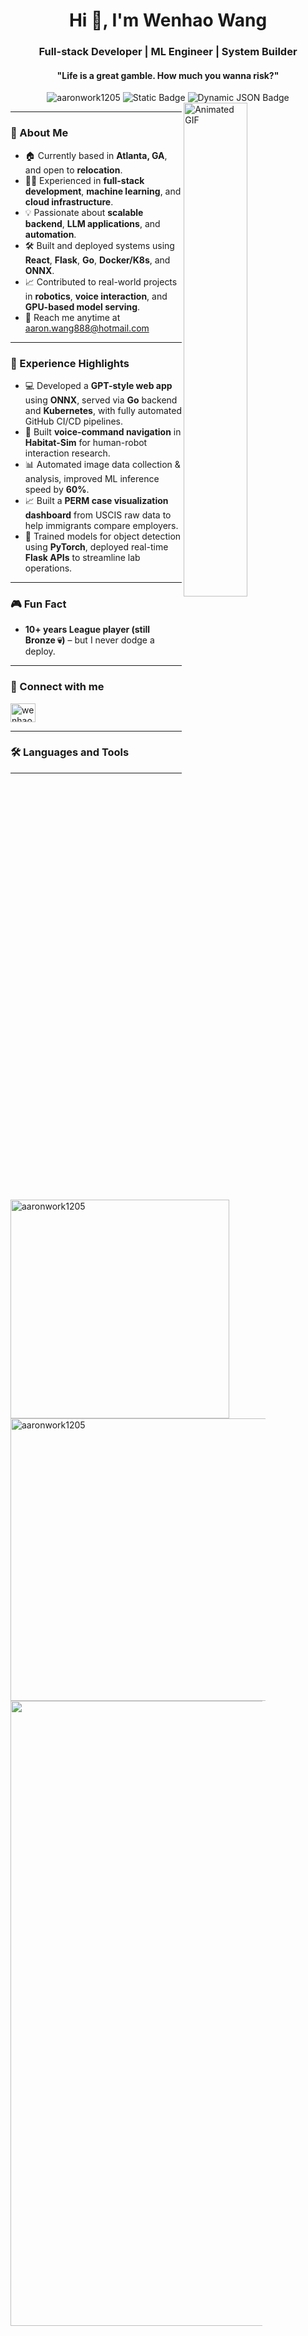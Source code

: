 <h1 align="center">Hi 👋, I'm Wenhao Wang</h1>
<h3 align="center">Full-stack Developer | ML Engineer | System Builder</h3>
<h4 align="center">"Life is a great gamble. How much you wanna risk?"</h4>

<p align="center">

<div align="center">
  <img src="https://komarev.com/ghpvc/?username=aaronwork1205&label=Profile%20views&color=0e75b6&style=flat" alt="aaronwork1205" />
  <img alt="Static Badge" src="https://img.shields.io/badge/Open to-Work-orange">
  <img alt="Dynamic JSON Badge" src="https://img.shields.io/badge/dynamic/json?url=https%3A%2F%2Fleetcode.com%2Fgraphql%3Fquery%3D%257B%2520matchedUser(username%253A%2520%2522aaron20001205%2522)%2520%257B%2520username%2520submitStats%253A%2520submitStatsGlobal%2520%257B%2520acSubmissionNum%2520%257B%2520difficulty%2520count%2520submissions%2520%257D%2520%257D%2520%257D%2520%257D&query=%24.data.matchedUser.submitStats.acSubmissionNum%5B0%5D.count&label=Leetcode%20Solved&color=7f32a8">
</div>

<img align="right" src="https://media3.giphy.com/media/WoWm8YzFQJg5i/giphy.gif?cid=ecf05e47cxrmjc3e1gcth4d5agwtkuasaf6rua1gvh5pgpr1&ep=v1_gifs_search&rid=giphy.gif&ct=g" alt="Animated GIF" width="45%" />

</p>

---

### 💼 About Me

- 🏠 Currently based in **Atlanta, GA**, and open to **relocation**.
- 👨‍💻 Experienced in **full-stack development**, **machine learning**, and **cloud infrastructure**.
- 💡 Passionate about **scalable backend**, **LLM applications**, and **automation**.
- 🛠 Built and deployed systems using **React**, **Flask**, **Go**, **Docker/K8s**, and **ONNX**.
- 📈 Contributed to real-world projects in **robotics**, **voice interaction**, and **GPU-based model serving**.
- 📮 Reach me anytime at [aaron.wang888@hotmail.com](mailto:wwang681@gatech.edu)

---

### 🧠 Experience Highlights

- 💻 Developed a **GPT-style web app** using **ONNX**, served via **Go** backend and **Kubernetes**, with fully automated GitHub CI/CD pipelines.
- 🤖 Built **voice-command navigation** in **Habitat-Sim** for human-robot interaction research.
- 📊 Automated image data collection & analysis, improved ML inference speed by **60%**.
- 📈 Built a **PERM case visualization dashboard** from USCIS raw data to help immigrants compare employers.
- 🧠 Trained models for object detection using **PyTorch**, deployed real-time **Flask APIs** to streamline lab operations.

---

### 🎮 Fun Fact

- **10+ years League player (still Bronze 💀)** – but I never dodge a deploy.

---

### 🤝 Connect with me

<p align="left">
<a href="https://www.linkedin.com/in/wenhao-wang-aaron/" target="blank"><img align="center" src="https://raw.githubusercontent.com/rahuldkjain/github-profile-readme-generator/master/src/images/icons/Social/linked-in-alt.svg" alt="wenhao wang" height="30" width="40" /></a>
</p>

---

### 🛠️ Languages and Tools



---

<div style="width: 80%;">
  <p><img align="left" src="https://github-readme-stats.vercel.app/api/top-langs?username=aaronwork1205&show_icons=true&locale=en&layout=compact" width="350" alt="aaronwork1205" /></p>
</div>

<div style="width: 81%;">
  <p>&nbsp;<img align="right" src="https://github-readme-stats.vercel.app/api?username=aaronwork1205&show_icons=true&locale=en" width="452" alt="aaronwork1205" /></p>
</div>

<div align="center" style="width: 80%;">
  <p><img align="center" src="https://github-readme-streak-stats.herokuapp.com/?user=aaronwork1205&show_icons=true&locale=en" width="1000" alt="aaronwork1205" /></p>
</div>
